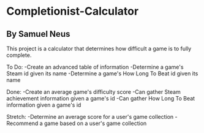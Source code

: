 # Completionist-Calculator
## By Samuel Neus

This project is a calculator that determines how difficult a game is to fully complete.

To Do:
-Create an advanced table of information
-Determine a game's Steam id given its name
-Determine a game's How Long To Beat id given its name

Done:
-Create an average game's difficulty score
-Can gather Steam achievement information given a game's id
-Can gather How Long To Beat information given a game's id

Stretch:
-Determine an average score for a user's game collection
-Recommend a game based on a user's game collection